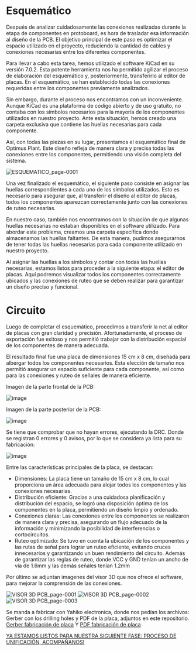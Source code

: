 # Esquemático

Después de analizar cuidadosamente las conexiones realizadas durante la etapa de componentes en protoboard, es hora de trasladar esa información al diseño de la PCB. El objetivo principal de este paso es optimizar el espacio utilizado en el proyecto, reduciendo la cantidad de cables y conexiones necesarias entre los diferentes componentes.

Para llevar a cabo esta tarea, hemos utilizado el software KiCad en su versión 7.0.2. Esta potente herramienta nos ha permitido agilizar el proceso de elaboración del esquemático y, posteriormente, transferirlo al editor de placas. En el esquemático, se han establecido todas las conexiones requeridas entre los componentes previamente analizados.

Sin embargo, durante el proceso nos encontramos con un inconveniente. Aunque KiCad es una plataforma de código abierto y de uso gratuito, no contaba con los símbolos necesarios para la mayoría de los componentes utilizados en nuestro proyecto. Ante esta situación, hemos creado una carpeta exclusiva que contiene las huellas necesarias para cada componente.

Así, con todas las piezas en su lugar, presentamos el esquemático final de Optimus Plant. Este diseño refleja de manera clara y precisa todas las conexiones entre los componentes, permitiendo una visión completa del sistema.

![ESQUEMATICO_page-0001](https://github.com/JU4NR0D/Optimus-Plant/assets/136518038/5fede730-80a6-4ae3-b0b5-82f54e3fd4a4)

Una vez finalizado el esquemático, el siguiente paso consiste en asignar las huellas correspondientes a cada uno de los símbolos utilizados. Esto es necesario para asegurar que, al transferir el diseño al editor de placas, todos los componentes aparezcan correctamente junto con las conexiones de ruteo necesarias.

En nuestro caso, también nos encontramos con la situación de que algunas huellas necesarias no estaban disponibles en el software utilizado. Para abordar este problema, creamos una carpeta específica donde almacenamos las huellas faltantes. De esta manera, pudimos asegurarnos de tener todas las huellas necesarias para cada componente utilizado en nuestro proyecto.

Al asignar las huellas a los símbolos y contar con todas las huellas necesarias, estamos listos para proceder a la siguiente etapa: el editor de placas. Aquí podremos visualizar todos los componentes correctamente ubicados y las conexiones de ruteo que se deben realizar para garantizar un diseño preciso y funcional.




# Circuito

Luego de completar el esquemático, procedimos a transferir la net al editor de placas con gran claridad y precisión. Afortunadamente, el proceso de exportación fue exitoso y nos permitió trabajar con la distribución espacial de los componentes de manera adecuada.

El resultado final fue una placa de dimensiones 15 cm x 8 cm, diseñada para albergar todos los componentes necesarios. Esta elección de tamaño nos permitió asegurar un espacio suficiente para cada componente, así como para las conexiones y ruteo de señales de manera eficiente. 

Imagen de la parte frontal de la PCB:

![image](https://github.com/JU4NR0D/Optimus-Plant/assets/136518038/28c0ac60-3c45-4493-a3ff-0c92351f9c18)


Imagen de la parte posterior de la PCB:

![image](https://github.com/JU4NR0D/Optimus-Plant/assets/136518038/55778da0-a3fd-437e-8115-e8ff97dc1ce1)


Se tiene que comprobar que no hayan errores, ejecutando la DRC. Donde se registran 0 errores y 0 avisos, por lo que se considera ya lista para su fabricación:

![image](https://github.com/JU4NR0D/Optimus-Plant/assets/136518038/efc9c122-430d-4093-ae36-faf441e14645)

Entre las características principales de la placa, se destacan:

- Dimensiones: La placa tiene un tamaño de 15 cm x 8 cm, lo cual proporciona un área adecuada para alojar todos los componentes y las conexiones necesarias.
- Distribución eficiente: Gracias a una cuidadosa planificación y distribución del espacio, se logró una disposición óptima de los componentes en la placa, permitiendo un diseño limpio y ordenado.
- Conexiones claras: Las conexiones entre los componentes se realizaron de manera clara y precisa, asegurando un flujo adecuado de la información y minimizando la posibilidad de interferencias o cortocircuitos.
- Ruteo optimizado: Se tuvo en cuenta la ubicación de los componentes y las rutas de señal para lograr un ruteo eficiente, evitando cruces innecesarios y garantizando un buen rendimiento del circuito. Además de garantizar las reglas de ruteo, donde VCC y GND tenían un ancho de vía de 1.6mm y las demás señales tenían 1.2mm

Por último se adjuntan imagenes del visor 3D que nos ofrece el software, para mejorar la comprensión de las conexiones.

![VISOR 3D PCB_page-0001](https://github.com/JU4NR0D/Optimus-Plant/assets/136518038/8a15eac5-a191-4d69-b954-c35d891e5ee6)
![VISOR 3D PCB_page-0002](https://github.com/JU4NR0D/Optimus-Plant/assets/136518038/7456ea90-84a6-437a-bc3a-c5ecb83dbbae)
![VISOR 3D PCB_page-0003](https://github.com/JU4NR0D/Optimus-Plant/assets/136518038/a54b3aa9-bea5-4b4e-bbb0-2d9887d05cd5)

Se manda a fabricar con Yahiko electronica, donde nos pedían los archivos: Gerber con los drilling holes y PDF de la placa, adjuntos en este repositorio.
[Gerber fabricación de placa](https://github.com/JU4NR0D/Optimus-Plant/tree/main/%F0%9F%AA%B4%202.%20PROCESO%20DE%20DISE%C3%91O/3.%20%F0%9F%8C%BFPCB/2.%20%F0%9F%8C%B1%20GERBER%20PARA%20FABRICACI%C3%93N) Y [PDF fabricación de placa](https://github.com/JU4NR0D/Optimus-Plant/tree/main/%F0%9F%AA%B4%202.%20PROCESO%20DE%20DISE%C3%91O/3.%20%F0%9F%8C%BFPCB/3.%20%F0%9F%8C%B1%20PDF%20PARA%20FABRICACI%C3%93N)

[YA ESTAMOS LISTOS PARA NUESTRA SIGUIENTE FASE: PROCESO DE UNIFICACIÓN, ACOMPAÑANOS!](https://github.com/JU4NR0D/Optimus-Plant/tree/main/%F0%9F%AA%B4%203.%20PROCESO%20DE%20UNIFICACI%C3%93N)

